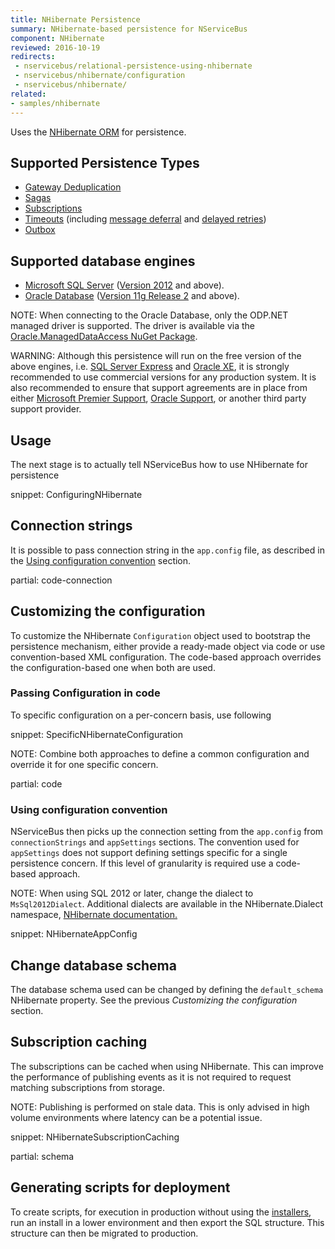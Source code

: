 ```yaml
---
title: NHibernate Persistence
summary: NHibernate-based persistence for NServiceBus
component: NHibernate
reviewed: 2016-10-19
redirects:
 - nservicebus/relational-persistence-using-nhibernate
 - nservicebus/nhibernate/configuration
 - nservicebus/nhibernate/
related:
- samples/nhibernate
---
```


Uses the [NHibernate ORM](http://nhibernate.info/) for persistence.


## Supported Persistence Types

 * [Gateway Deduplication](/nservicebus/gateway/)
 * [Sagas](/nservicebus/sagas/)
 * [Subscriptions](/nservicebus/messaging/publish-subscribe/)
 * [Timeouts](/nservicebus/sagas/timeouts.md) (including   [message deferral](/nservicebus/messaging/delayed-delivery.md) and [delayed retries](/nservicebus/recoverability/#delayed-retries))
 * [Outbox](/nservicebus/outbox/)


## Supported database engines

 * [Microsoft SQL Server](https://www.microsoft.com/en-au/sql-server/) ([Version 2012](https://docs.microsoft.com/en-us/sql/release-notes/sql-server-2012-release-notes) and above).
 * [Oracle Database](https://www.oracle.com/database/index.html) ([Version 11g Release 2](https://docs.oracle.com/cd/E11882_01/readmes.112/e41331/chapter11204.htm) and above).


NOTE: When connecting to the Oracle Database, only the ODP.NET managed driver is supported. The driver is available via the [Oracle.ManagedDataAccess NuGet Package](https://www.nuget.org/packages/Oracle.ManagedDataAccess).

WARNING: Although this persistence will run on the free version of the above engines, i.e. [SQL Server Express](https://www.microsoft.com/en-au/sql-server/sql-server-editions-express) and [Oracle XE](http://www.oracle.com/technetwork/database/database-technologies/express-edition/overview/index.html), it is strongly recommended to use commercial versions for any production system. It is also recommended to ensure that support agreements are in place from either [Microsoft Premier Support](https://www.microsoft.com/en-us/microsoftservices/support.aspx), [Oracle Support](https://www.oracle.com/support/index.html), or another third party support provider.


## Usage

The next stage is to actually tell NServiceBus how to use NHibernate for persistence

snippet: ConfiguringNHibernate


## Connection strings

It is possible to pass connection string in the `app.config` file, as described in the [Using configuration convention](/nservicebus/nhibernate/#customizing-the-configuration-using-configuration-convention) section.


partial: code-connection


## Customizing the configuration

To customize the NHibernate `Configuration` object used to bootstrap the persistence mechanism, either provide a ready-made object via code or use convention-based XML configuration. The code-based approach overrides the configuration-based one when both are used.


### Passing Configuration in code

To specific configuration on a per-concern basis, use following

snippet: SpecificNHibernateConfiguration

NOTE: Combine both approaches to define a common configuration and override it for one specific concern.

partial: code


### Using configuration convention

NServiceBus then picks up the connection setting from the `app.config` from `connectionStrings` and `appSettings` sections. The convention used for `appSettings` does not support defining settings specific for a single persistence concern. If this level of granularity is required use a code-based approach.

NOTE: When using SQL 2012 or later, change the dialect to `MsSql2012Dialect`. Additional dialects are available in the NHibernate.Dialect namespace, [NHibernate documentation.](http://nhibernate.info/doc/)

snippet: NHibernateAppConfig


## Change database schema

The database schema used can be changed by defining the `default_schema` NHibernate property. See the previous *Customizing the configuration* section.


## Subscription caching

The subscriptions can be cached when using NHibernate. This can improve the performance of publishing events as it is not required to request matching subscriptions from storage.

NOTE: Publishing is performed on stale data. This is only advised in high volume environments where latency can be a potential issue.

snippet: NHibernateSubscriptionCaching


partial: schema


## Generating scripts for deployment

To create scripts, for execution in production without using the [installers](/nservicebus/operations/installers.md), run an install in a lower environment and then export the SQL structure. This structure can then be migrated to production.

